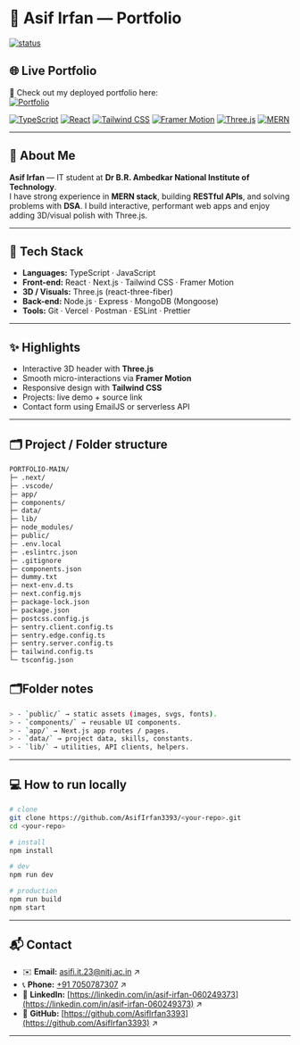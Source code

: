 # 👋 Asif Irfan — Portfolio

[![status](https://img.shields.io/badge/status-active-success?style=for-the-badge)]()
## 🌐 Live Portfolio

🚀 Check out my deployed portfolio here:  
[![Portfolio](https://img.shields.io/badge/Visit_Portfolio-000000?style=for-the-badge&logo=vercel&logoColor=white)](https://asifirfanportfolio.vercel.app/)

[![TypeScript](https://img.shields.io/badge/TypeScript-3178C6?style=for-the-badge&logo=typescript&logoColor=white)]()
[![React](https://img.shields.io/badge/React-61DAFB?style=for-the-badge&logo=react&logoColor=black)]()
[![Tailwind CSS](https://img.shields.io/badge/TailwindCSS-38B2AC?style=for-the-badge&logo=tailwind-css&logoColor=white)]()
[![Framer Motion](https://img.shields.io/badge/Framer_Motion-000000?style=for-the-badge)]()
[![Three.js](https://img.shields.io/badge/Three.js-000000?style=for-the-badge&logo=three.js&logoColor=white)]()
[![MERN](https://img.shields.io/badge/MERN-MongoDB%20%7C%20Express%20%7C%20React%20%7C%20NodeJS-informational?style=for-the-badge)]()

---

## 🚀 About Me
**Asif Irfan** — IT student at **Dr B.R. Ambedkar National Institute of Technology**.  
I have strong experience in **MERN stack**, building **RESTful APIs**, and solving problems with **DSA**. I build interactive, performant web apps and enjoy adding 3D/visual polish with Three.js.

---

## 🧰 Tech Stack
- **Languages:** TypeScript · JavaScript  
- **Front-end:** React · Next.js · Tailwind CSS · Framer Motion  
- **3D / Visuals:** Three.js (react-three-fiber)  
- **Back-end:** Node.js · Express · MongoDB (Mongoose)  
- **Tools:** Git · Vercel · Postman · ESLint · Prettier

---

## ✨ Highlights
- Interactive 3D header with **Three.js**  
- Smooth micro-interactions via **Framer Motion**  
- Responsive design with **Tailwind CSS**  
- Projects: live demo + source link  
- Contact form using EmailJS or serverless API

---

## 🗂️ Project / Folder structure
```bash
PORTFOLIO-MAIN/
├─ .next/
├─ .vscode/
├─ app/
├─ components/
├─ data/
├─ lib/
├─ node_modules/
├─ public/
├─ .env.local
├─ .eslintrc.json
├─ .gitignore
├─ components.json
├─ dummy.txt
├─ next-env.d.ts
├─ next.config.mjs
├─ package-lock.json
├─ package.json
├─ postcss.config.js
├─ sentry.client.config.ts
├─ sentry.edge.config.ts
├─ sentry.server.config.ts
├─ tailwind.config.ts
└─ tsconfig.json
```

## 🗂️Folder notes
```bash
> - `public/` → static assets (images, svgs, fonts).  
> - `components/` → reusable UI components.  
> - `app/` → Next.js app routes / pages.  
> - `data/` → project data, skills, constants.  
> - `lib/` → utilities, API clients, helpers.
```
---

## 💻 How to run locally

```bash
# clone
git clone https://github.com/AsifIrfan3393/<your-repo>.git
cd <your-repo>

# install
npm install

# dev
npm run dev

# production
npm run build
npm start
```
---
## 📬 Contact

- ✉️ **Email:** [asifi.it.23@nitj.ac.in](mailto:asifi.it.23@nitj.ac.in) ↗  
- 📞 **Phone:** [+91 7050787307](tel:+917050787307) ↗  
- 🔗 **LinkedIn:** [https://linkedin.com/in/asif-irfan-060249373](https://linkedin.com/in/asif-irfan-060249373) ↗  
- 🐙 **GitHub:** [https://github.com/AsifIrfan3393](https://github.com/AsifIrfan3393) ↗

---
